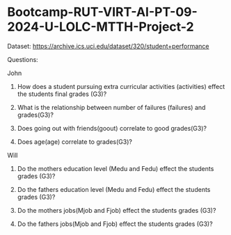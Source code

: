 # Bootcamp-RUT-VIRT-AI-PT-09-2024-U-LOLC-MTTH-Project-2

Dataset: https://archive.ics.uci.edu/dataset/320/student+performance

Questions:

John

1. How does a student pursuing extra curricular activities (activities) effect the students final grades (G3)? 

2. What is the relationship between number of failures (failures) and grades(G3)?

3. Does going out with friends(goout) correlate to good grades(G3)?

4. Does age(age) correlate to grades(G3)?

Will

1. Do the mothers education level (Medu and Fedu) effect the students grades (G3)?

2. Do the fathers education level (Medu and Fedu) effect the students grades (G3)?

3. Do the mothers jobs(Mjob and Fjob) effect the students grades (G3)?

4. Do the fathers jobs(Mjob and Fjob) effect the students grades (G3)?
